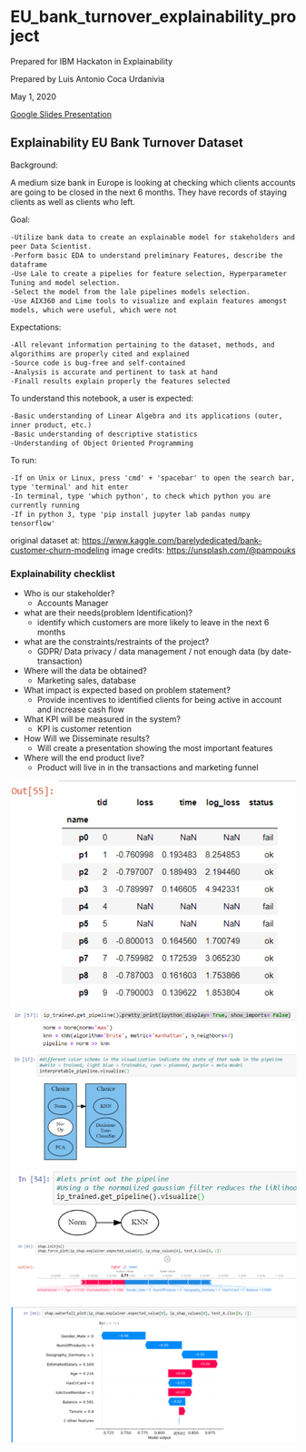 # EU_bank_turnover_explainability_project


Prepared for IBM Hackaton in Explainability

Prepared by Luis Antonio Coca Urdanivia

May 1, 2020

[Google Slides Presentation](https://docs.google.com/presentation/d/1GNjeJhyTScEyZIehNiRVWG7gV_P4p9oi4ci7kCqzD7c/edit?usp=sharing)
## Explainability EU Bank Turnover Dataset
Background:

A medium size bank in Europe is looking at checking which clients accounts are going to be closed in the next 6 months. They have records of staying clients as well as clients who left.  

Goal:

    -Utilize bank data to create an explainable model for stakeholders and peer Data Scientist.
    -Perform basic EDA to understand preliminary Features, describe the dataframe
    -Use Lale to create a pipelies for feature selection, Hyperparameter Tuning and model selection.
    -Select the model from the lale pipelines models selection.
    -Use AIX360 and Lime tools to visualize and explain features amongst models, which were useful, which were not
    
    
Expectations:

    -All relevant information pertaining to the dataset, methods, and algorithims are properly cited and explained
    -Source code is bug-free and self-contained
    -Analysis is accurate and pertinent to task at hand
    -Finall results explain properly the features selected
    
To understand this notebook, a user is expected:

    -Basic understanding of Linear Algebra and its applications (outer, inner product, etc.)
    -Basic understanding of descriptive statistics
    -Understanding of Object Oriented Programming
    
To run:

    -If on Unix or Linux, press 'cmd' + 'spacebar' to open the search bar, type 'terminal' and hit enter
    -In terminal, type 'which python', to check which python you are currently running
    -If in python 3, type 'pip install jupyter lab pandas numpy tensorflow'
original dataset at: https://www.kaggle.com/barelydedicated/bank-customer-churn-modeling
image credits: https://unsplash.com/@pampouks


### Explainability checklist
+ Who is our stakeholder?
    + Accounts Manager
+ what are their needs(problem Identification)?
    + identify which customers are more likely to leave in the next 6 months
+ what are the constraints/restraints of the project?
    + GDPR/ Data privacy / data management / not enough data (by date-transaction)
+ Where will the data be obtained?
    + Marketing sales, database
+ What impact is expected based on problem statement?
    + Provide incentives to identified clients for being active in account and increase cash flow 
+ What KPI will be measured in the system?
    + KPI is customer retention
+ How Will we Disseminate results?
    + Will create a presentation showing the most important features
+ Where will the end product live?
    + Product will live in in the transactions and marketing funnel


![alt text][PipelineSummary]
![alt text][HyperOut]
![alt text][PipeVizPlan]
![alt text][PipeVizFinal]
![alt text][ShapForce]
![alt text][ShapWater]












[PipelineSummary]: https://github.com/luisantoniococa/EU_bank_turnover_explainability_project/blob/master/PipelineSummary.png "Pipeline Summary"
[HyperOut]: https://github.com/luisantoniococa/EU_bank_turnover_explainability_project/blob/master/HyperparameterTunningOutput.png "Hyperparameter Tunning Output"
[PipeVizPlan]: https://github.com/luisantoniococa/EU_bank_turnover_explainability_project/blob/master/PipelineVizPlanned.png "Pipeline Visualization Planned"
[PipeVizFinal]: https://github.com/luisantoniococa/EU_bank_turnover_explainability_project/blob/master/PipelineVizFinal.png "Pipeline Visualization Final or Trained"
[ShapForce]: https://github.com/luisantoniococa/EU_bank_turnover_explainability_project/blob/master/ShapForcePlot.png "Shap Force Plot"
[ShapWater]: https://github.com/luisantoniococa/EU_bank_turnover_explainability_project/blob/master/ShapWaterfallPlot.png "Shap Waterfall Plot"
